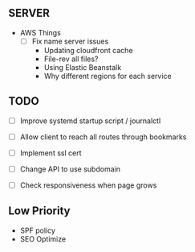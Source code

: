 ## SERVER
* AWS Things
  - [ ] Fix name server issues
    - Updating cloudfront cache
    - File-rev all files?
    - Using Elastic Beanstalk
    - Why different regions for each service
  
## TODO
  - [ ] Improve systemd startup script / journalctl
  - [ ] Allow client to reach all routes through bookmarks
  - [ ] Implement ssl cert
  - [ ] Change API to use subdomain
  
  - [ ] Check responsiveness when page grows
  
## Low Priority
  - SPF policy 
  - SEO Optimize
